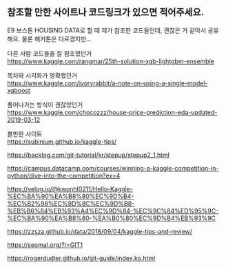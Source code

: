 ## 참조할 만한 사이트나 코드링크가 있으면 적어주세요.

E9 보스톤 HOUSING DATA로 할 때 제가 참조한 코드들인데, 괜찮은 거 같아서 공유해요. 물론 해커톤은 다르겠지만...  

다른 사람 코드들을 잘 참조했던거   
https://www.kaggle.com/rangmar/25th-solution-xgb-lightgbm-ensemble  

목차와 시각화가 명확했던거  
https://www.kaggle.com/ivoryrabbit/a-note-on-using-a-single-model-xgboost  

풀어나가는 방식이 괜찮았던거  
https://www.kaggle.com/chocozzz/house-price-prediction-eda-updated-2019-03-12  


볼만한 사이트   
https://subinium.github.io/kaggle-tips/  

https://backlog.com/git-tutorial/kr/stepup/stepup2_1.html  

https://campus.datacamp.com/courses/winning-a-kaggle-competition-in-python/dive-into-the-competition?ex=4  


https://velog.io/@kwonhl0211/Hello-Kaggle-%EC%BA%90%EA%B8%80%EC%9D%B4-%EC%B2%98%EC%9D%8C%EC%9D%B8-%EB%B6%84%EB%93%A4%EC%9D%84-%EC%9C%84%ED%95%9C-%EC%BA%90%EA%B8%80-%EA%B0%80%EC%9D%B4%EB%93%9C  


https://zzsza.github.io/data/2018/09/04/kaggle-tips-and-review/  

https://seomal.org/?i=GIT1  

https://rogerdudler.github.io/git-guide/index.ko.html  
